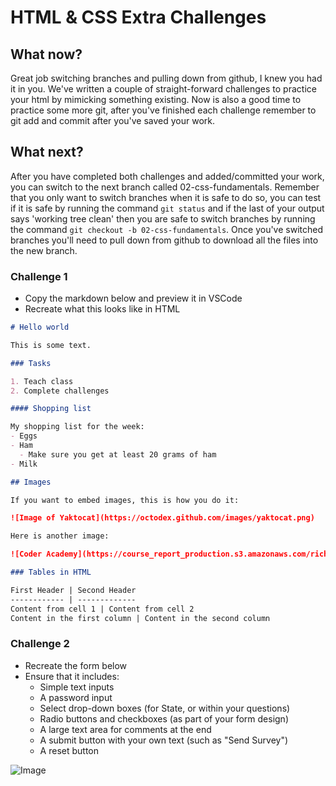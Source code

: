 # HTML & CSS Extra Challenges

## What now?
Great job switching branches and pulling down from github, I knew you had it in you. We've written a couple of straight-forward challenges to practice your html by mimicking something existing. Now is also a good time to practice some more git, after you've finished each challenge remember to git add and commit after you've saved your work. 

## What next?
After you have completed both challenges and added/committed your work, you can switch to the next branch called 02-css-fundamentals. Remember that you only want to switch branches when it is safe to do so, you can test if it is safe by running the command `git status` and if the last of your output says 'working tree clean' then you are safe to switch branches by running the command `git checkout -b 02-css-fundamentals`. Once you've switched branches you'll need to pull down from github to download all the files into the new branch. 

### Challenge 1

- Copy the markdown below and preview it in VSCode
- Recreate what this looks like in HTML 

```md 
# Hello world 

This is some text.

### Tasks 

1. Teach class 
2. Complete challenges

#### Shopping list

My shopping list for the week:
- Eggs 
- Ham
  - Make sure you get at least 20 grams of ham
- Milk

## Images

If you want to embed images, this is how you do it:

![Image of Yaktocat](https://octodex.github.com/images/yaktocat.png)

Here is another image:

![Coder Academy](https://course_report_production.s3.amazonaws.com/rich/rich_files/rich_files/3470/s300/coder-academy-07.jpg)

### Tables in HTML

First Header | Second Header
------------ | -------------
Content from cell 1 | Content from cell 2
Content in the first column | Content in the second column
```

### Challenge 2
- Recreate the form below
- Ensure that it includes:
  - Simple text inputs
  - A password input
  - Select drop-down boxes (for State, or within your questions)
  - Radio buttons and checkboxes (as part of your form design)
  - A large text area for comments at the end
  - A submit button with your own text (such as "Send Survey")
  - A reset button

![Image](https://upload.wikimedia.org/wikipedia/commons/f/fe/Simple_form-2008-03-08.png)